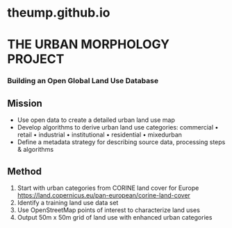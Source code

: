 # theump.github.io

# THE URBAN MORPHOLOGY PROJECT
### Building an Open Global Land Use Database

## Mission
-	Use open data to create a detailed urban land use map
-	Develop algorithms to derive urban land use categories: commercial • retail • industrial • institutional • residential • mixedurban
-	Define a metadata strategy for describing source data, processing steps & algorithms

## Method

1.	Start with urban categories from CORINE land cover for Europe  https://land.copernicus.eu/pan-european/corine-land-cover   
2.	Identify a training land use data set   
3.	Use OpenStreetMap points of interest to characterize land uses   
4.	Output 50m x 50m grid of land use with enhanced urban categories

